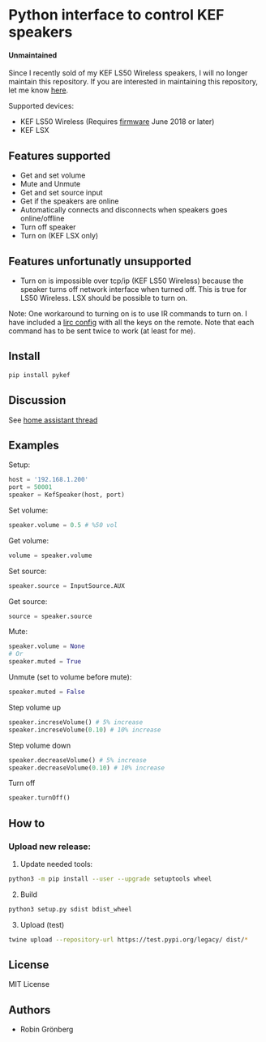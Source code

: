 # Python interface to control KEF speakers

#### Unmaintained
Since I recently sold of my KEF LS50 Wireless speakers, I will no longer maintain this repository. If you are interested in maintaining this repository, let me know [here](https://github.com/Gronis/pykef/issues/5).

Supported devices:
- KEF LS50 Wireless (Requires [firmware](http://international.kef.com/product-support) June 2018 or later)
- KEF LSX

## Features supported
- Get and set volume
- Mute and Unmute
- Get and set source input
- Get if the speakers are online
- Automatically connects and disconnects when speakers goes online/offline
- Turn off speaker
- Turn on (KEF LSX only)

## Features unfortunatly unsupported
- Turn on is impossible over tcp/ip (KEF LS50 Wireless) because the speaker turns off network interface when turned off. This is true for LS50 Wireless. LSX should be possible to turn on.

Note: One workaround to turning on is to use IR commands to turn on. I have included a [lirc config](lirc/KEF_LS50_WIRELESS.lircd) with all the keys on the remote. Note that each command has to be sent twice to work (at least for me).

## Install
```bash
pip install pykef
```

## Discussion
See [home assistant thread](https://community.home-assistant.io/t/kef-ls50-wireless/)

## Examples
Setup:
```python
host = '192.168.1.200'
port = 50001
speaker = KefSpeaker(host, port)
```
Set volume:
```python
speaker.volume = 0.5 # %50 vol
```
Get volume:
```python
volume = speaker.volume
```
Set source:
```python
speaker.source = InputSource.AUX
```
Get source:
```python
source = speaker.source
```
Mute:
```python
speaker.volume = None
# Or
speaker.muted = True
```
Unmute (set to volume before mute):
```python
speaker.muted = False
```
Step volume up
```python
speaker.increseVolume() # 5% increase
speaker.increseVolume(0.10) # 10% increase
```
Step volume down
```python
speaker.decreaseVolume() # 5% increase
speaker.decreaseVolume(0.10) # 10% increase
```
Turn off
```python
speaker.turnOff()
```

## How to

### Upload new release:
1. Update needed tools:
```bash
python3 -m pip install --user --upgrade setuptools wheel
```
2. Build
```bash
python3 setup.py sdist bdist_wheel
```
3. Upload (test)
```bash
twine upload --repository-url https://test.pypi.org/legacy/ dist/*
```

## License
MIT License

## Authors
- Robin Grönberg
